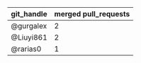 | git_handle | merged pull_requests |
|------------|----------------------|
| @gurgalex | 2 |
| @Liuyi861 | 2 |
| @rarias0 | 1 |
